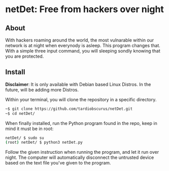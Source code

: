 # **netDet**: Free from hackers over night


## **About**
With hackers roaming around the world, the most vulnarable within our network is at night when everynody is asleep. This program changes that. With a simple three input command, you will sleeping sondly knowing that you are protected.

## **Install**
**Disclaimer**: It is only available with Debian based Linux Distros. In the future, will be adding more Distros.

Within your terminal, you will clone the repository in a specific directory.

```sh
~$ git clone https://github.com/tardiobscurus/netDet.git
~$ cd netDet/
```

When finally installed, run the Python program found in the repo, keep in mind it must be in root:

```sh
netDet/ $ sudo su
(root) netDet/ $ python3 netDet.py
```

Follow the given instruction when running the program, and let it run over night. The computer will automatically disconnect the untrusted device based on the text file you've given to the program.